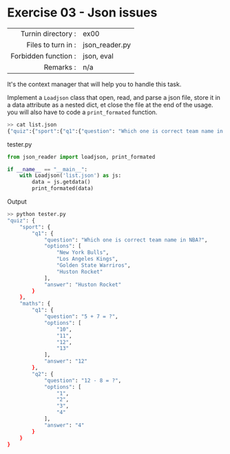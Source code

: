 # Exercise 03 - Json issues

|                         |                    |
| -----------------------:| ------------------ |
|   Turnin directory :    |  ex00              |
|   Files to turn in :    |  json_reader.py    |
|   Forbidden function :  |  json, eval        |
|   Remarks :             |  n/a               |

It's the context manager that will help you to handle this task.

Implement a `Loadjson` class that open, read, and parse a json file, store it in a data attribute as a nested dict, et close the file at the end of the usage.
you will also have to code a `print_formated` function.

```bash
>> cat list.json
{"quiz":{"sport":{"q1":{"question": "Which one is correct team name in NBA?","options": ["New York Bulls","Los Angeles Kings","Golden State Warriros","Huston Rocket"],"answer": "Huston Rocket"}},"maths": {"q1": {"question": "5 + 7 = ?","options": ["10","11","12","13"],"answer": "12"},"q2": {"question": "12 - 8 = ?","options": ["1","2","3","4"],"answer": "4"}}}}
```

tester.py
```py
from json_reader import loadjson, print_formated

if __name__ == "__main__":
    with Loadjson('list.json') as js:
        data = js.getdata()
        print_formated(data)
```

Output
```bash
>> python tester.py
"quiz": {
    "sport": {
        "q1": {
            "question": "Which one is correct team name in NBA?",
            "options": [
                "New York Bulls",
                "Los Angeles Kings",
                "Golden State Warriros",
                "Huston Rocket"
            ],
            "answer": "Huston Rocket"
        }
    },
    "maths": {
        "q1": {
            "question": "5 + 7 = ?",
            "options": [
                "10",
                "11",
                "12",
                "13"
            ],
            "answer": "12"
        },
        "q2": {
            "question": "12 - 8 = ?",
            "options": [
                "1",
                "2",
                "3",
                "4"
            ],
            "answer": "4"
        }
    }
}
```
